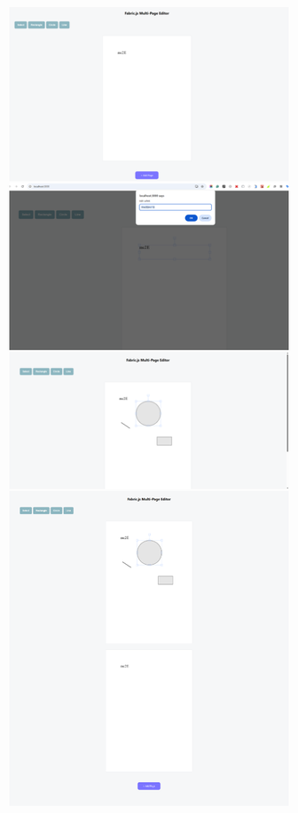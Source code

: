 
![image_alt](https://github.com/atiqumaster/web-editor/blob/38e30cae52daf7d401bd2f39de8be0ba64192219/canvas-pic.png)
![image_alt](https://github.com/atiqumaster/web-editor/blob/85d63a0d4b136afe42dc7db4045767b033beddee/web-editior-fraction.png)
![image_alt](https://github.com/atiqumaster/web-editor/blob/ff5461669262b596af043bbc132cc6368c8b917a/web-editor-object.png)
![image_alt](https://github.com/atiqumaster/web-editor/blob/210cef89207f1befab568d94ae5b1002f4148783/webeditio-%20multiple-canvas.png)
